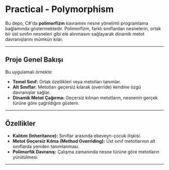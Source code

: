 # Practical - Polymorphism

Bu depo, C#'da **polimorfizm** kavramını nesne yönelimli programlama bağlamında göstermektedir. Polimorfizm, farklı sınıflardan nesnelerin, ortak bir üst sınıfın nesneleri gibi ele alınmasını sağlayarak dinamik metot davranışlarını mümkün kılar.

---

## Proje Genel Bakışı

Bu uygulamalı örnekte:
- **Temel Sınıf:** Ortak özellikleri veya metotları tanımlar.  
- **Alt Sınıflar:** Metotları geçersiz kılarak (override) kendine özgü davranışlar sağlar.  
- **Dinamik Metot Çağırma:** Geçersiz kılınan metotların, nesnenin gerçek türüne göre çağrıldığını gösterir.  

---

## Özellikler

- **Kalıtım (Inheritance):** Sınıflar arasında ebeveyn-çocuk ilişkisi.  
- **Metot Geçersiz Kılma (Method Overriding):** Üst sınıf metotlarının alt sınıflarda yeniden tanımlanması.  
- **Polimorfik Davranış:** Çalışma zamanında nesne türüne göre metotların yürütülmesi.  

---



